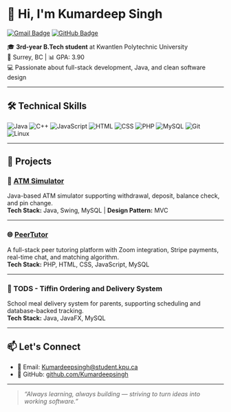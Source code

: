 # 👋 Hi, I'm Kumardeep Singh

[![Gmail Badge](https://img.shields.io/badge/-Kumardeepsingh@student.kpu.ca-c14438?style=flat&logo=Gmail&logoColor=white)](mailto:Kumardeepsingh@student.kpu.ca)
[![GitHub Badge](https://img.shields.io/badge/-Kumardeepsingh-24292e?style=flat&logo=github&logoColor=white)](https://github.com/Kumardeepsingh)

🎓 **3rd-year B.Tech student** at Kwantlen Polytechnic University  
📍 Surrey, BC | 📊 GPA: 3.90  
💻 Passionate about full-stack development, Java, and clean software design

---

## 🛠️ Technical Skills

![Java](https://img.shields.io/badge/Java-ED8B00?style=flat-square&logo=java&logoColor=white)
![C++](https://img.shields.io/badge/C++-00599C?style=flat-square&logo=cplusplus&logoColor=white)
![JavaScript](https://img.shields.io/badge/JavaScript-F7DF1E?style=flat-square&logo=javascript&logoColor=black)
![HTML](https://img.shields.io/badge/HTML5-E34F26?style=flat-square&logo=html5&logoColor=white)
![CSS](https://img.shields.io/badge/CSS3-1572B6?style=flat-square&logo=css3&logoColor=white)
![PHP](https://img.shields.io/badge/PHP-777BB4?style=flat-square&logo=php&logoColor=white)
![MySQL](https://img.shields.io/badge/MySQL-4479A1?style=flat-square&logo=mysql&logoColor=white)
![Git](https://img.shields.io/badge/Git-F05032?style=flat-square&logo=git&logoColor=white)
![Linux](https://img.shields.io/badge/Linux-FCC624?style=flat-square&logo=linux&logoColor=black)

---

## 🚀 Projects

### 🔐 [ATM Simulator](https://github.com/Kumardeepsingh)
Java-based ATM simulator supporting withdrawal, deposit, balance check, and pin change.  
**Tech Stack:** Java, Swing, MySQL | **Design Pattern:** MVC

---

### 🌐 [PeerTutor](https://github.com/Kumardeepsingh)
A full-stack peer tutoring platform with Zoom integration, Stripe payments, real-time chat, and matching algorithm.  
**Tech Stack:** PHP, HTML, CSS, JavaScript, MySQL

---

### 🍱 TODS - Tiffin Ordering and Delivery System
School meal delivery system for parents, supporting scheduling and database-backed tracking.  
**Tech Stack:** Java, JavaFX, MySQL

---


## 📫 Let's Connect

- 📧 Email: [Kumardeepsingh@student.kpu.ca](mailto:Kumardeepsingh@student.kpu.ca)
- 🔗 GitHub: [github.com/Kumardeepsingh](https://github.com/Kumardeepsingh)

---

> *“Always learning, always building — striving to turn ideas into working software.”*
